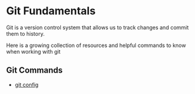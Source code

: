 # Git Fundamentals

Git is a version control system that allows us to track changes and commit them to history.

Here is a growing collection of resources and helpful commands to know when working with git

## Git Commands
- [git config](./commands/config.md)